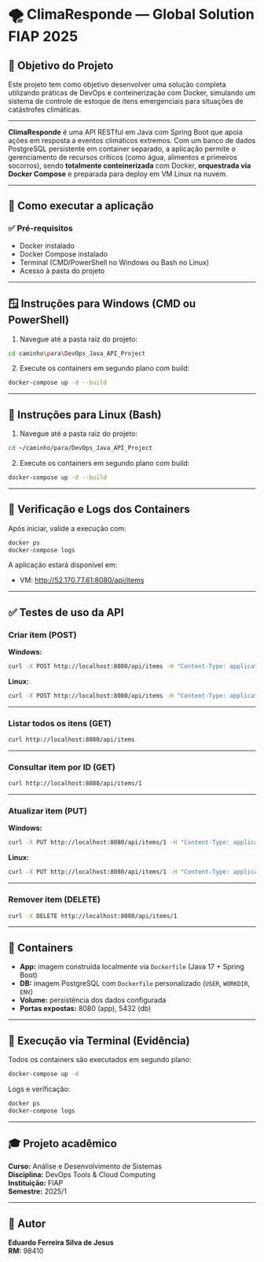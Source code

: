 # 🌪️ ClimaResponde — Global Solution FIAP 2025

## 🎯 Objetivo do Projeto

Este projeto tem como objetivo desenvolver uma solução completa utilizando práticas de DevOps e conteinerização com Docker, simulando um sistema de controle de estoque de itens emergenciais para situações de catástrofes climáticas.

---

**ClimaResponde** é uma API RESTful em Java com Spring Boot que apoia ações em resposta a eventos climáticos extremos. Com um banco de dados PostgreSQL persistente em container separado, a aplicação permite o gerenciamento de recursos críticos (como água, alimentos e primeiros socorros), sendo **totalmente conteinerizada** com Docker, **orquestrada via Docker Compose** e preparada para deploy em VM Linux na nuvem.

---

## 🚀 Como executar a aplicação

### ✅ Pré-requisitos
- Docker instalado
- Docker Compose instalado
- Terminal (CMD/PowerShell no Windows ou Bash no Linux)
- Acesso à pasta do projeto

---

## 🪟 Instruções para Windows (CMD ou PowerShell)

1. Navegue até a pasta raiz do projeto:

```sh
cd caminho\para\DevOps_Java_API_Project
```

2. Execute os containers em segundo plano com build:

```sh
docker-compose up -d --build
```

---

## 🐧 Instruções para Linux (Bash)

1. Navegue até a pasta raiz do projeto:

```sh
cd ~/caminho/para/DevOps_Java_API_Project
```

2. Execute os containers em segundo plano com build:

```bash
docker-compose up -d --build
```

---

## 🔎 Verificação e Logs dos Containers

Após iniciar, valide a execução com:

```bash
docker ps
docker-compose logs
```

A aplicação estará disponível em:

- VM: http://52.170.77.61:8080/api/items

---

## ✅ Testes de uso da API

### Criar item (POST)

**Windows:**
```sh
curl -X POST http://localhost:8080/api/items -H "Content-Type: application/json" -d "{\"nome\": \"Emergencial\", \"quantidade\": 5}"
```

**Linux:**
```bash
curl -X POST http://localhost:8080/api/items -H "Content-Type: application/json" -d '{"nome":"Água potável","descricao":"Distribuição emergencial"}'
```

---

### Listar todos os itens (GET)
```sh
curl http://localhost:8080/api/items
```

---

### Consultar item por ID (GET)
```sh
curl http://localhost:8080/api/items/1
```

---

### Atualizar item (PUT)

**Windows:**
```sh
curl -X PUT http://localhost:8080/api/items/1 -H "Content-Type: application/json" -d "{\"nome\": \"Atualizado\", \"quantidade\": 10}"
```

**Linux:**
```bash
curl -X PUT http://localhost:8080/api/items/1 -H "Content-Type: application/json" -d '{"nome":"Água mineral","descricao":"Atualizado"}'
```

---

### Remover item (DELETE)
```sh
curl -X DELETE http://localhost:8080/api/items/1
```

---

## 🐳 Containers

- **App:** imagem construída localmente via `Dockerfile` (Java 17 + Spring Boot)
- **DB:** imagem PostgreSQL com `Dockerfile` personalizado (`USER`, `WORKDIR`, `ENV`)
- **Volume:** persistência dos dados configurada
- **Portas expostas:** 8080 (app), 5432 (db)

---

## 🧪 Execução via Terminal (Evidência)

Todos os containers são executados em segundo plano:

```sh
docker-compose up -d
```

Logs e verificação:

```sh
docker ps
docker-compose logs
```

---

## 🎓 Projeto acadêmico

**Curso:** Análise e Desenvolvimento de Sistemas  
**Disciplina:** DevOps Tools & Cloud Computing  
**Instituição:** FIAP  
**Semestre:** 2025/1  

---

## 👤 Autor

**Eduardo Ferreira Silva de Jesus**  
**RM:** 98410  
